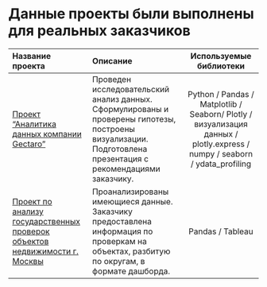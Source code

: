 # Данные проекты были выполнены для реальных заказчиков

| Название проекта              | Описание           | Используемые библиотеки                     |
| :-------------------- | :-------------------- |:---------------------------:|
| [Проект “Аналитика данных компании Gectaro”](https://github.com/AlexPERPY/real_data_progects/blob/main/Проект%20“Аналитика%20данных%20компании%20Gectaro”/Проект%20“Аналитика%20данных%20компании%20Gectaro”.ipynb) | Проведен исследовательский анализ данных. Сформулированы и проверены гипотезы, построены визуализации. Подготовлена презентация с рекомендациями заказчику. | Python / Pandas / Matplotlib / Seaborn/ Plotly / визуализация данных / plotly.express / numpy / seaborn / ydata_profiling|
| [Проект по анализу государственных проверок объектов недвижимости г. Москвы](https://github.com/AlexPERPY/real_data_progects/blob/main/Проект%20по%20анализу%20государственных%20проверок%20объектов%20недвижимости%20г.%20Москвы/Проект%20по%20анализу%20государственных%20проверок%20объектов%20недвижимости%20г.%20Москвы.ipynb) | Проанализированы имеющиеся данные. Заказчику предоставлена информация по проверкам на объектах, разбитую по округам, в формате дашборда. | Pandas / Tableau |
